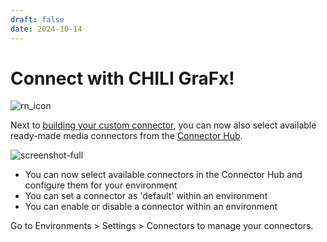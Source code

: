 ```yaml
---
draft: false
date: 2024-10-14
---
```


# Connect with CHILI GraFx!

![rn_icon](/assets/icon-CHILI-GraFx.svg)

Next to [building your custom connector](/GraFx-Developers/connectors/media-connector/build-a-simple-media-connector/), you can now also select available ready-made media connectors from the [Connector Hub](/GraFx-Studio/guides/connector-hub/).

![screenshot-full](/release-notes/releasenotesassets/Connector-Hub.gif)

<!-- more -->

- You can now select available connectors in the Connector Hub and configure them for your environment
- You can set a connector as 'default' within an environment
- You can enable or disable a connector within an environment

Go to Environments > Settings > Connectors to manage your connectors.